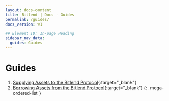```yaml
---
layout: docs-content
title: Bitlend | Docs - Guides
permalink: /guides/
docs_version: v1

## Element ID: In-page Heading
sidebar_nav_data:
  guides: Guides
---
```


# Guides

1. [Supplying Assets to the Bitlend Protocol](){:target="_blank"}
2. [Borrowing Assets from the Bitlend Protocol](){:target="_blank"}
{: .mega-ordered-list }
